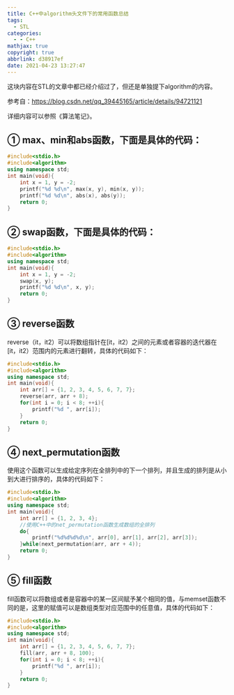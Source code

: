 ```yaml
---
title: C++中algorithm头文件下的常用函数总结
tags:
  - STL
categories:
  - - C++
mathjax: true
copyright: true
abbrlink: d38917ef
date: 2021-04-23 13:27:47
---
```


这块内容在STL的文章中都已经介绍过了，但还是单独提下algorithm的内容。

参考自：https://blog.csdn.net/qq_39445165/article/details/94721121

详细内容可以参照《算法笔记》。

<!--more-->

## ① max、min和abs函数，下面是具体的代码：

```C++
#include<stdio.h>
#include<algorithm>
using namespace std;
int main(void){
	int x = 1, y = -2;
	printf("%d %d\n", max(x, y), min(x, y));
	printf("%d %d\n", abs(x), abs(y));
	return 0;
}
```

## ② swap函数，下面是具体的代码：

```C++
#include<stdio.h>
#include<algorithm>
using namespace std;
int main(void){
	int x = 1, y = -2;
	swap(x, y);
	printf("%d %d\n", x, y);
	return 0;
}
```

## ③ reverse函数

reverse（it，it2）可以将数组指针在[it，it2）之间的元素或者容器的迭代器在[it，it2）范围内的元素进行翻转，具体的代码如下：

```C++
#include<stdio.h>
#include<algorithm>
using namespace std;
int main(void){
	int arr[] = {1, 2, 3, 4, 5, 6, 7, 7};
	reverse(arr, arr + 8);
	for(int i = 0; i < 8; ++i){
		printf("%d ", arr[i]);
	}
	return 0;
}
```

## ④ next_permutation函数

使用这个函数可以生成给定序列在全排列中的下一个排列，并且生成的排列是从小到大进行排序的，具体的代码如下：

```C++
#include<stdio.h>
#include<algorithm>
using namespace std;
int main(void){
	int arr[] = {1, 2, 3, 4};
	//使用C++中的net_permutation函数生成数组的全排列
	do{
		printf("%d%d%d%d\n", arr[0], arr[1], arr[2], arr[3]);
	}while(next_permutation(arr, arr + 4));
	return 0;
}
```

## ⑤ fill函数

fill函数可以将数组或者是容器中的某一区间赋予某个相同的值，与memset函数不同的是，这里的赋值可以是数组类型对应范围中的任意值，具体的代码如下：

```C++
#include<stdio.h>
#include<algorithm>
using namespace std;
int main(void){
	int arr[] = {1, 2, 3, 4, 5, 6, 7, 7};
	fill(arr, arr + 8, 100);
	for(int i = 0; i < 8; ++i){
		printf("%d ", arr[i]);
	}
	return 0;
}
```

